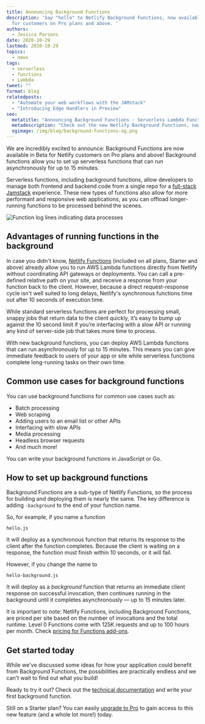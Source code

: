 ```yaml
---
title: Announcing Background Functions
description: 'Say "hello" to Netlify Background Functions, now available in Beta
  for customers on Pro plans and above. '
authors:
  - Jessica Parsons
date: 2020-10-29
lastmod: 2020-10-29
topics:
  - news
tags:
  - serverless
  - functions
  - Lambda
tweet: ""
format: blog
relatedposts:
  - "Automate your web workflows with the JAMstack"
  - "Introducing Edge Handlers in Preview"
seo:
  metatitle: "Announcing Background Functions - Serverless Lambda Functions"
  metadescription: "Check out the new Netlify Background Functions, now available in Beta for customers on Pro plans and above. Deploy AWS Lambda functions that can run asynchronously for up to 15 minutes."
  ogimage: /img/blog/background-functions-og.png
---
```

We are incredibly excited to announce: Background Functions are now available in Beta for Netlify customers on Pro plans and above! Background functions allow you to set up serverless functions that can run asynchronously for up to 15 minutes.

Serverless functions, including background functions, allow developers to manage both frontend and backend code from a single repo for a [full-stack Jamstack](https://www.youtube.com/watch?v=Z1uVLa2lmZY&feature=youtu.be&t=1068) experience. These new types of functions also allow for more performant and responsive web applications, as you can offload longer-running functions to be processed behind the scenes.

![Function log lines indicating data processes](/img/blog/background-functions.png)

## Advantages of running functions in the background

In case you didn't know, [Netlify Functions](https://www.netlify.com/products/functions/) (included on all plans, Starter and above) already allow you to run AWS Lambda functions directly from Netlify without coordinating API gateways or deployments. You can call a pre-defined relative path on your site, and receive a response from your function back to the client. However, because a direct request-response cycle isn't well suited to long delays, Netlify's synchronous functions time out after 10 seconds of execution time.

While standard serverless functions are perfect for processing small, snappy jobs that return data to the client quickly, it’s easy to bump up against the 10 second limit if you’re interfacing with a slow API or running any kind of server-side job that takes more time to process.

With new background functions, you can deploy AWS Lambda functions that can run asynchronously for up to 15 minutes. This means you can give immediate feedback to users of your app or site while serverless functions complete long-running tasks on their own time. 

## Common use cases for background functions

You can use background functions for common use cases such as:

* Batch processing
* Web scraping
* Adding users to an email list or other APIs
* Interfacing with slow APIs
* Media processing
* Headless browser requests
* And much more!

You can write your background functions in JavaScript or Go.

## How to set up background functions

Background Functions are a sub-type of Netlify Functions, so the process for building and deploying them is nearly the same. The key difference is adding `-background` to the end of your function name.

So, for example, if you name a function

```
hello.js
```

It will deploy as a synchronous function that returns its response to the client after the function completes. Because the client is waiting on a response, the function must finish within 10 seconds, or it will fail.

However, if you change the name to 

```
hello-background.js
```

It will deploy as a *background* function that returns an immediate client response on successful invocation, then continues running in the background until it completes asynchronously — up to 15 minutes later.

It is important to note: Netlify Functions, including Background Functions, are priced per site based on the number of invocations and the total runtime. Level 0 Functions come with 125K requests and up to 100 hours per month. Check [pricing for Functions add-ons](https://www.netlify.com/pricing/#add-ons-functions). 

## Get started today

While we've discussed some ideas for how your application could benefit from Background Functions, the possibilities are practically endless and we can't wait to find out what you build!

Ready to try it out? Check out the [technical documentation](https://docs.netlify.com/functions/background-functions/) and write your first background function.

Still on a Starter plan? You can easily [upgrade to Pro](https://app.netlify.com/?upgrade_pro=true&utm_source=netlify.com&utm_medium=blog&utm_campaign=bg_functions) to gain access to this new feature (and a whole lot more!) today.